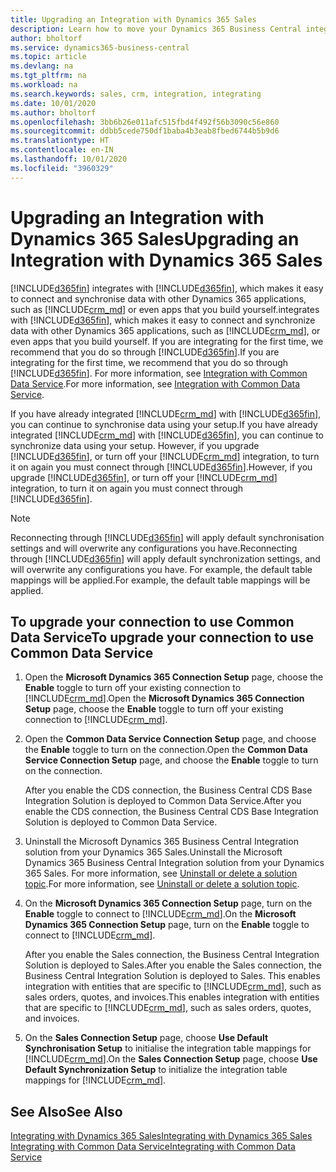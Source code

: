 ```yaml
---
title: Upgrading an Integration with Dynamics 365 Sales
description: Learn how to move your Dynamics 365 Business Central integration with Dynamics 365 Sales to the latest version.
author: bholtorf
ms.service: dynamics365-business-central
ms.topic: article
ms.devlang: na
ms.tgt_pltfrm: na
ms.workload: na
ms.search.keywords: sales, crm, integration, integrating
ms.date: 10/01/2020
ms.author: bholtorf
ms.openlocfilehash: 3bb6b26e011afc515fbd4f492f56b3090c56e860
ms.sourcegitcommit: ddbb5cede750df1baba4b3eab8fbed6744b5b9d6
ms.translationtype: HT
ms.contentlocale: en-IN
ms.lasthandoff: 10/01/2020
ms.locfileid: "3960329"
---
```

# <a name="upgrading-an-integration-with-dynamics-365-sales"></a><span data-ttu-id="205ed-103">Upgrading an Integration with Dynamics 365 Sales</span><span class="sxs-lookup"><span data-stu-id="205ed-103">Upgrading an Integration with Dynamics 365 Sales</span></span>
[!INCLUDE[d365fin](includes/d365fin_md.md)] <span data-ttu-id="205ed-104">integrates with [!INCLUDE[d365fin](includes/cds_long_md.md)], which makes it easy to connect and synchronise data with other Dynamics 365 applications, such as [!INCLUDE[crm_md](includes/crm_md.md)] or even apps that you build yourself.</span><span class="sxs-lookup"><span data-stu-id="205ed-104">integrates with [!INCLUDE[d365fin](includes/cds_long_md.md)], which makes it easy to connect and synchronize data with other Dynamics 365 applications, such as [!INCLUDE[crm_md](includes/crm_md.md)], or even apps that you build yourself.</span></span> <span data-ttu-id="205ed-105">If you are integrating for the first time, we recommend that you do so through [!INCLUDE[d365fin](includes/cds_long_md.md)].</span><span class="sxs-lookup"><span data-stu-id="205ed-105">If you are integrating for the first time, we recommend that you do so through [!INCLUDE[d365fin](includes/cds_long_md.md)].</span></span> <span data-ttu-id="205ed-106">For more information, see [Integration with Common Data Service](admin-common-data-service.md).</span><span class="sxs-lookup"><span data-stu-id="205ed-106">For more information, see [Integration with Common Data Service](admin-common-data-service.md).</span></span>

<span data-ttu-id="205ed-107">If you have already integrated [!INCLUDE[crm_md](includes/crm_md.md)] with [!INCLUDE[d365fin](includes/d365fin_md.md)], you can continue to synchronise data using your setup.</span><span class="sxs-lookup"><span data-stu-id="205ed-107">If you have already integrated [!INCLUDE[crm_md](includes/crm_md.md)] with [!INCLUDE[d365fin](includes/d365fin_md.md)], you can continue to synchronize data using your setup.</span></span> <span data-ttu-id="205ed-108">However, if you upgrade [!INCLUDE[d365fin](includes/d365fin_md.md)], or turn off your [!INCLUDE[crm_md](includes/crm_md.md)] integration, to turn it on again you must connect through [!INCLUDE[d365fin](includes/cds_long_md.md)].</span><span class="sxs-lookup"><span data-stu-id="205ed-108">However, if you upgrade [!INCLUDE[d365fin](includes/d365fin_md.md)], or turn off your [!INCLUDE[crm_md](includes/crm_md.md)] integration, to turn it on again you must connect through [!INCLUDE[d365fin](includes/cds_long_md.md)].</span></span> 

> [!NOTE]
> <span data-ttu-id="205ed-109">Reconnecting through [!INCLUDE[d365fin](includes/cds_long_md.md)] will apply default synchronisation settings and will overwrite any configurations you have.</span><span class="sxs-lookup"><span data-stu-id="205ed-109">Reconnecting through [!INCLUDE[d365fin](includes/cds_long_md.md)] will apply default synchronization settings, and will overwrite any configurations you have.</span></span> <span data-ttu-id="205ed-110">For example, the default table mappings will be applied.</span><span class="sxs-lookup"><span data-stu-id="205ed-110">For example, the default table mappings will be applied.</span></span>

## <a name="to-upgrade-your-connection-to-use-common-data-service"></a><span data-ttu-id="205ed-111">To upgrade your connection to use Common Data Service</span><span class="sxs-lookup"><span data-stu-id="205ed-111">To upgrade your connection to use Common Data Service</span></span>
1. <span data-ttu-id="205ed-112">Open the **Microsoft Dynamics 365 Connection Setup** page, choose the **Enable** toggle to turn off your existing connection to [!INCLUDE[crm_md](includes/crm_md.md)].</span><span class="sxs-lookup"><span data-stu-id="205ed-112">Open the **Microsoft Dynamics 365 Connection Setup** page, choose the **Enable** toggle to turn off your existing connection to [!INCLUDE[crm_md](includes/crm_md.md)].</span></span>
2. <span data-ttu-id="205ed-113">Open the **Common Data Service Connection Setup** page, and choose the **Enable** toggle to turn on the connection.</span><span class="sxs-lookup"><span data-stu-id="205ed-113">Open the **Common Data Service Connection Setup** page, and choose the **Enable** toggle to turn on the connection.</span></span>
  
   <span data-ttu-id="205ed-114">After you enable the CDS connection, the Business Central CDS Base Integration Solution is deployed to Common Data Service.</span><span class="sxs-lookup"><span data-stu-id="205ed-114">After you enable the CDS connection, the Business Central CDS Base Integration Solution is deployed to Common Data Service.</span></span>
3. <span data-ttu-id="205ed-115">Uninstall the Microsoft Dynamics 365 Business Central Integration solution from your Dynamics 365 Sales.</span><span class="sxs-lookup"><span data-stu-id="205ed-115">Uninstall the Microsoft Dynamics 365 Business Central Integration solution from your Dynamics 365 Sales.</span></span> <span data-ttu-id="205ed-116">For more information, see [Uninstall or delete a solution topic](/powerapps/developer/common-data-service/uninstall-delete-solution).</span><span class="sxs-lookup"><span data-stu-id="205ed-116">For more information, see [Uninstall or delete a solution topic](/powerapps/developer/common-data-service/uninstall-delete-solution).</span></span> 

4. <span data-ttu-id="205ed-117">On the **Microsoft Dynamics 365 Connection Setup** page, turn on the **Enable** toggle to connect to [!INCLUDE[crm_md](includes/crm_md.md)].</span><span class="sxs-lookup"><span data-stu-id="205ed-117">On the **Microsoft Dynamics 365 Connection Setup** page, turn on the **Enable** toggle to connect to [!INCLUDE[crm_md](includes/crm_md.md)].</span></span>
  
   <span data-ttu-id="205ed-118">After you enable the Sales connection, the Business Central Integration Solution is deployed to Sales.</span><span class="sxs-lookup"><span data-stu-id="205ed-118">After you enable the Sales connection, the Business Central Integration Solution is deployed to Sales.</span></span> <span data-ttu-id="205ed-119">This enables integration with entities that are specific to [!INCLUDE[crm_md](includes/crm_md.md)], such as sales orders, quotes, and invoices.</span><span class="sxs-lookup"><span data-stu-id="205ed-119">This enables integration with entities that are specific to [!INCLUDE[crm_md](includes/crm_md.md)], such as sales orders, quotes, and invoices.</span></span>
5. <span data-ttu-id="205ed-120">On the **Sales Connection Setup** page, choose **Use Default Synchronisation Setup** to initialise the integration table mappings for [!INCLUDE[crm_md](includes/crm_md.md)].</span><span class="sxs-lookup"><span data-stu-id="205ed-120">On the **Sales Connection Setup** page, choose **Use Default Synchronization Setup** to initialize the integration table mappings for [!INCLUDE[crm_md](includes/crm_md.md)].</span></span>

## <a name="see-also"></a><span data-ttu-id="205ed-121">See Also</span><span class="sxs-lookup"><span data-stu-id="205ed-121">See Also</span></span>
[<span data-ttu-id="205ed-122">Integrating with Dynamics 365 Sales</span><span class="sxs-lookup"><span data-stu-id="205ed-122">Integrating with Dynamics 365 Sales</span></span>](admin-prepare-dynamics-365-for-sales-for-integration.md)  
[<span data-ttu-id="205ed-123">Integrating with Common Data Service</span><span class="sxs-lookup"><span data-stu-id="205ed-123">Integrating with Common Data Service</span></span>](admin-common-data-service.md)
